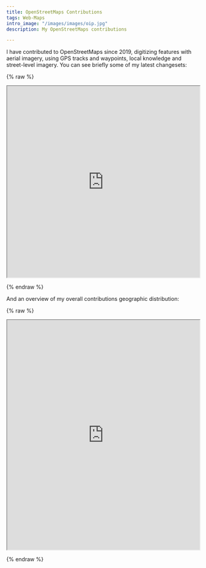 ```yaml
---
title: OpenStreetMaps Contributions
tags: Web-Maps
intro_image: "/images/images/oip.jpg"
description: My OpenStreetMaps contributions

---
```

I have contributed to OpenStreetMaps since 2019, digitizing features with aerial imagery, using GPS tracks and waypoints, local knowledge and street-level imagery. You can see briefly some of my latest changesets:

{% raw %}

<iframe src="https://www.openstreetmap.org/user/dfrcl/history" width="100%" height="500px"></iframe>

{% endraw %}

And an overview of my overall contributions geographic distribution:

{% raw %}

<iframe src="https://yosmhm.neis-one.org/?dfrcl" width="100%" height="600px"></iframe>

{% endraw %}